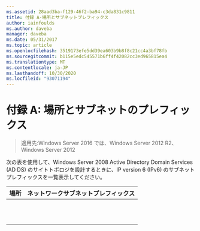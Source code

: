 ```yaml
---
ms.assetid: 28aad3ba-f129-46f2-ba94-c3da831c9811
title: 付録 A-場所とサブネットプレフィックス
author: iainfoulds
ms.author: daveba
manager: daveba
ms.date: 05/31/2017
ms.topic: article
ms.openlocfilehash: 3519173efe5dd39ea603b9b8f8c21cc4a3bf78fb
ms.sourcegitcommit: b115e5edc545571b6ff4f42082cc3ed965815ea4
ms.translationtype: MT
ms.contentlocale: ja-JP
ms.lasthandoff: 10/30/2020
ms.locfileid: "93071194"
---
```

# <a name="appendix-a-locations-and-subnet-prefixes"></a>付録 A: 場所とサブネットのプレフィックス

>適用先:Windows Server 2016 では、Windows Server 2012 R2、Windows Server 2012

次の表を使用して、Windows Server 2008 Active Directory Domain Services (AD DS) のサイトトポロジを設計するときに、IP version 6 (IPv6) のサブネットプレフィックスを一覧表示してください。

|場所|ネットワークサブネットプレフィックス|
|------------|-------------------------|
|||
|||
|||
|||
|||
|||
|||
|||
|||
|||
|||



